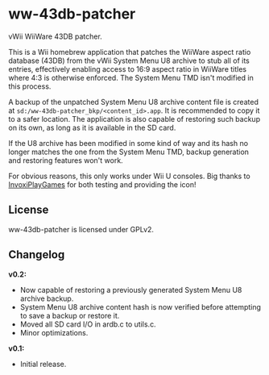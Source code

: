 # ww-43db-patcher
vWii WiiWare 43DB patcher.

This is a Wii homebrew application that patches the WiiWare aspect ratio database (43DB) from the vWii System Menu U8 archive to stub all of its entries, effectively enabling access to 16:9 aspect ratio in WiiWare titles where 4:3 is otherwise enforced. The System Menu TMD isn't modified in this process.

A backup of the unpatched System Menu U8 archive content file is created at `sd:/ww-43db-patcher_bkp/<content_id>.app`. It is recommended to copy it to a safer location. The application is also capable of restoring such backup on its own, as long as it is available in the SD card.

If the U8 archive has been modified in some kind of way and its hash no longer matches the one from the System Menu TMD, backup generation and restoring features won't work.

For obvious reasons, this only works under Wii U consoles. Big thanks to [InvoxiPlayGames](https://github.com/InvoxiPlayGames) for both testing and providing the icon!

License
--------------

ww-43db-patcher is licensed under GPLv2.

Changelog
--------------

**v0.2:**

* Now capable of restoring a previously generated System Menu U8 archive backup.
* System Menu U8 archive content hash is now verified before attempting to save a backup or restore it.
* Moved all SD card I/O in ardb.c to utils.c.
* Minor optimizations.

**v0.1:**

* Initial release.
